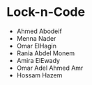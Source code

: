 # Lock-n-Code
- Ahmed Abodeif
- Menna Nader
- Omar ElHagin
- Rania Abdel Monem
- Amira ElEwady
- Omar Adel Ahmed Amr
- Hossam Hazem

